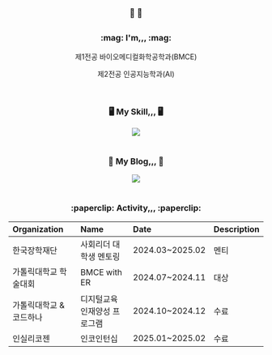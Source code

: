 <div align="center">
  <h3> 👋 👋 </h3>
  <p align="center">
  <h2></h2>
  <h3> :mag: I'm,,, :mag:</h3>
  <p>제1전공 바이오메디컬화학공학과(BMCE)</p>
  <p>제2전공 인공지능학과(AI)</p>
</p>
</br>
  <h3> 🖥️ My Skill,,, 🖥️ </h3>
  <img src="https://img.shields.io/badge/Python-3776AB?style=flat-square&logo=python&logoColor=white"/>
  </br></br>
   <h3> 📖 My Blog,,, 📖 </h3>
<a href="https://stop-one.tistory.com/">
  <img src="https://img.shields.io/badge/Tistory-EB531F?style=flat-square&logo=tistory&logoColor=white"/>
</a>
 </br></br>
 <h3> :paperclip: Activity,,, :paperclip:</h3>
 
|Organization|Name|Date|Description|
|:--|:--|:--|:--|
|한국장학재단|사회리더 대학생 멘토링|2024.03~2025.02|멘티|
|가톨릭대학교 학술대회|BMCE with ER|2024.07~2024.11|대상|
|가톨릭대학교 & 코드하나|디지털교육 인재양성 프로그램|2024.10~2024.12|수료|
|인실리코젠|인코인턴십|2025.01~2025.02|수료|

</div>
